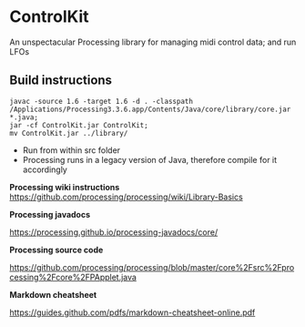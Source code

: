 # ControlKit
An unspectacular Processing library for managing midi control data; and run LFOs


## Build instructions

```
javac -source 1.6 -target 1.6 -d . -classpath /Applications/Processing3.3.6.app/Contents/Java/core/library/core.jar *.java; 
jar -cf ControlKit.jar ControlKit; 
mv ControlKit.jar ../library/
```

- Run from within src folder
- Processing runs in a legacy version of Java, therefore compile for it accordingly

**Processing wiki instructions**
https://github.com/processing/processing/wiki/Library-Basics

**Processing javadocs**

https://processing.github.io/processing-javadocs/core/

**Processing source code**

https://github.com/processing/processing/blob/master/core%2Fsrc%2Fprocessing%2Fcore%2FPApplet.java

**Markdown cheatsheet**

https://guides.github.com/pdfs/markdown-cheatsheet-online.pdf
